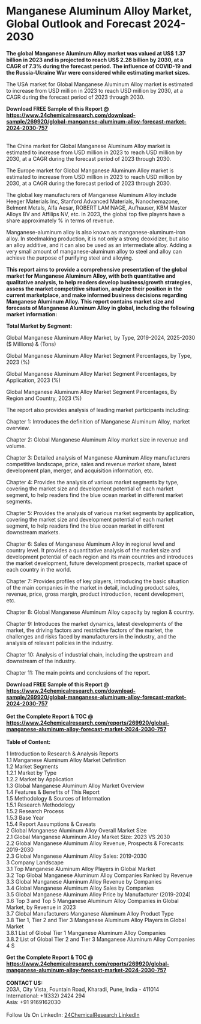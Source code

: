 <h1>Manganese Aluminum Alloy Market, Global Outlook and Forecast 2024-2030</h1><p><strong>The global Manganese Aluminum Alloy market was valued at US$ 1.37 billion in 2023 and is projected to reach US$ 2.28 billion by 2030, at a CAGR of 7.3% during the forecast period. The influence of COVID-19 and the Russia-Ukraine War were considered while estimating market sizes.</strong></p><p>
</p><p>The USA market for Global Manganese Aluminum Alloy market is estimated to increase from USD million in 2023 to reach USD million by 2030, at a CAGR during the forecast period of 2023 through 2030.</p><div><b>Download FREE Sample of this Report @ 
            <a href="https://www.24chemicalresearch.com/download-sample/269920/global-manganese-aluminum-alloy-forecast-market-2024-2030-757">
            https://www.24chemicalresearch.com/download-sample/269920/global-manganese-aluminum-alloy-forecast-market-2024-2030-757</a></b></div><br><p>
</p><p>The China market for Global Manganese Aluminum Alloy market is estimated to increase from USD million in 2023 to reach USD million by 2030, at a CAGR during the forecast period of 2023 through 2030.</p><p>
</p><p>The Europe market for Global Manganese Aluminum Alloy market is estimated to increase from USD million in 2023 to reach USD million by 2030, at a CAGR during the forecast period of 2023 through 2030.</p><p>
</p><p></p><p>
</p><p>The global key manufacturers of Manganese Aluminum Alloy include Heeger Materials Inc, Stanford Advanced Materials, Nanochemazone, Belmont Metals, Alfa Aesar, ROBERT LAMINAGE, Aufhauser, KBM Master Alloys BV and Affilips NV, etc. in 2023, the global top five players have a share approximately % in terms of revenue.</p><p>
Manganese-aluminum alloy is also known as manganese-aluminum-iron alloy. In steelmaking production, it is not only a strong deoxidizer, but also an alloy additive, and it can also be used as an intermediate alloy. Adding a very small amount of manganese-aluminum alloy to steel and alloy can achieve the purpose of purifying steel and alloying.</p><p>
<strong>This report aims to provide a comprehensive presentation of the global market for Manganese Aluminum Alloy, with both quantitative and qualitative analysis, to help readers develop business/growth strategies, assess the market competitive situation, analyze their position in the current marketplace, and make informed business decisions regarding Manganese Aluminum Alloy. This report contains market size and forecasts of Manganese Aluminum Alloy in global, including the following market information:</strong></p><p>
</p><p>
<strong>Total Market by Segment:</strong></p><p>
Global Manganese Aluminum Alloy Market, by Type, 2019-2024, 2025-2030 ($ Millions) &amp; (Tons)</p><p>
Global Manganese Aluminum Alloy Market Segment Percentages, by Type, 2023 (%)</p><p>
</p><p>
Global Manganese Aluminum Alloy Market Segment Percentages, by Application, 2023 (%)</p><p>
</p><p>
Global Manganese Aluminum Alloy Market Segment Percentages, By Region and Country, 2023 (%)</p><p>
</p><p>
The report also provides analysis of leading market participants including:</p><p>
</p><p>
</p><p>
Chapter 1: Introduces the definition of Manganese Aluminum Alloy, market overview.</p><p>
Chapter 2: Global Manganese Aluminum Alloy market size in revenue and volume.</p><p>
Chapter 3: Detailed analysis of Manganese Aluminum Alloy manufacturers competitive landscape, price, sales and revenue market share, latest development plan, merger, and acquisition information, etc.</p><p>
Chapter 4: Provides the analysis of various market segments by type, covering the market size and development potential of each market segment, to help readers find the blue ocean market in different market segments.</p><p>
Chapter 5: Provides the analysis of various market segments by application, covering the market size and development potential of each market segment, to help readers find the blue ocean market in different downstream markets.</p><p>
Chapter 6: Sales of Manganese Aluminum Alloy in regional level and country level. It provides a quantitative analysis of the market size and development potential of each region and its main countries and introduces the market development, future development prospects, market space of each country in the world.</p><p>
Chapter 7: Provides profiles of key players, introducing the basic situation of the main companies in the market in detail, including product sales, revenue, price, gross margin, product introduction, recent development, etc.</p><p>
Chapter 8: Global Manganese Aluminum Alloy capacity by region &amp; country.</p><p>
Chapter 9: Introduces the market dynamics, latest developments of the market, the driving factors and restrictive factors of the market, the challenges and risks faced by manufacturers in the industry, and the analysis of relevant policies in the industry.</p><p>
Chapter 10: Analysis of industrial chain, including the upstream and downstream of the industry.</p><p>
Chapter 11: The main points and conclusions of the report.</p><div><b>Download FREE Sample of this Report @ 
            <a href="https://www.24chemicalresearch.com/download-sample/269920/global-manganese-aluminum-alloy-forecast-market-2024-2030-757">
            https://www.24chemicalresearch.com/download-sample/269920/global-manganese-aluminum-alloy-forecast-market-2024-2030-757</a></b></div><br><div><b>Get the Complete Report & TOC @ 
            <a href="https://www.24chemicalresearch.com/reports/269920/global-manganese-aluminum-alloy-forecast-market-2024-2030-757">
            https://www.24chemicalresearch.com/reports/269920/global-manganese-aluminum-alloy-forecast-market-2024-2030-757</a></b></div><br>
            <b>Table of Content:</b><p>1 Introduction to Research & Analysis Reports<br />
    1.1 Manganese Aluminum Alloy Market Definition<br />
    1.2 Market Segments<br />
        1.2.1 Market by Type<br />
        1.2.2 Market by Application<br />
    1.3 Global Manganese Aluminum Alloy Market Overview<br />
    1.4 Features & Benefits of This Report<br />
    1.5 Methodology & Sources of Information<br />
        1.5.1 Research Methodology<br />
        1.5.2 Research Process<br />
        1.5.3 Base Year<br />
        1.5.4 Report Assumptions & Caveats<br />
2 Global Manganese Aluminum Alloy Overall Market Size<br />
    2.1 Global Manganese Aluminum Alloy Market Size: 2023 VS 2030<br />
    2.2 Global Manganese Aluminum Alloy Revenue, Prospects & Forecasts: 2019-2030<br />
    2.3 Global Manganese Aluminum Alloy Sales: 2019-2030<br />
3 Company Landscape<br />
    3.1 Top Manganese Aluminum Alloy Players in Global Market<br />
    3.2 Top Global Manganese Aluminum Alloy Companies Ranked by Revenue<br />
    3.3 Global Manganese Aluminum Alloy Revenue by Companies<br />
    3.4 Global Manganese Aluminum Alloy Sales by Companies<br />
    3.5 Global Manganese Aluminum Alloy Price by Manufacturer (2019-2024)<br />
    3.6 Top 3 and Top 5 Manganese Aluminum Alloy Companies in Global Market, by Revenue in 2023<br />
    3.7 Global Manufacturers Manganese Aluminum Alloy Product Type<br />
    3.8 Tier 1, Tier 2 and Tier 3 Manganese Aluminum Alloy Players in Global Market<br />
        3.8.1 List of Global Tier 1 Manganese Aluminum Alloy Companies<br />
        3.8.2 List of Global Tier 2 and Tier 3 Manganese Aluminum Alloy Companies<br />
4 S</p><div><b>Get the Complete Report & TOC @ 
            <a href="https://www.24chemicalresearch.com/reports/269920/global-manganese-aluminum-alloy-forecast-market-2024-2030-757">
            https://www.24chemicalresearch.com/reports/269920/global-manganese-aluminum-alloy-forecast-market-2024-2030-757</a></b></div><br><b>CONTACT US:</b><br>
            203A, City Vista, Fountain Road, Kharadi, Pune, India - 411014<br>
            International: +1(332) 2424 294<br>
            Asia: +91 9169162030 <br><br>
            Follow Us On LinkedIn: <a href="https://www.linkedin.com/company/24chemicalresearch/">24ChemicalResearch LinkedIn</a>